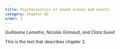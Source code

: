 ```yaml
---
title: Psychacoustics of sound scenes and events
category: Chapter 02
order: 1
---
```


_Guillaume Lemaitre, Nicolas Grimault, and Clara Suied_

This is the text that describes chapter 2.

